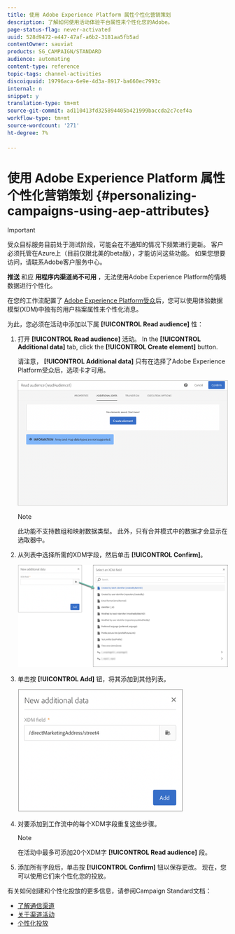 ```yaml
---
title: 使用 Adobe Experience Platform 属性个性化营销策划
description: 了解如何使用活动体验平台属性来个性化您的Adobe。
page-status-flag: never-activated
uuid: 528d9472-e447-47af-a6b2-3181aa5fb5ad
contentOwner: sauviat
products: SG_CAMPAIGN/STANDARD
audience: automating
content-type: reference
topic-tags: channel-activities
discoiquuid: 19796aca-6e9e-4d3a-8917-ba660ec7993c
internal: n
snippet: y
translation-type: tm+mt
source-git-commit: ad110413fd325894405b421999baccda2c7cef4a
workflow-type: tm+mt
source-wordcount: '271'
ht-degree: 7%

---
```



# 使用 Adobe Experience Platform 属性个性化营销策划 {#personalizing-campaigns-using-aep-attributes}

>[!IMPORTANT]
>
>受众目标服务目前处于测试阶段，可能会在不通知的情况下频繁进行更新。 客户必须托管在Azure上（目前仅限北美的beta版），才能访问这些功能。 如果您想要访问，请联系Adobe客户服务中心。
>
>**推送** 和应 **用程序内渠道尚不可用** ，无法使用Adobe Experience Platform的情境数据进行个性化。

在您的工作流配置了 [Adobe Experience Platform受众](../../audiences/using/aep-about-audience-destinations-service.md)后，您可以使用体验数据模型(XDM)中独有的用户档案属性来个性化消息。

为此，您必须在活动中添加以下属 **[!UICONTROL Read audience]** 性：

1. 打开 **[!UICONTROL Read audience]** 活动。 In the **[!UICONTROL Additional data]** tab, click the **[!UICONTROL Create element]** button.

   请注意， **[!UICONTROL Additional data]** 只有在选择了Adobe Experience Platform受众后，选项卡才可用。

   ![](assets/aep_wkf_readaudience_attributes.png)

   >[!NOTE]
   >
   >此功能不支持数组和映射数据类型。 此外，只有合并模式中的数据才会显示在选取器中。

1. 从列表中选择所需的XDM字段，然后单击 **[!UICONTROL Confirm]**。

   ![](assets/aep_wkf_readaudience_perso1.png)

1. 单击按 **[!UICONTROL Add]** 钮，将其添加到其他列表。

   ![](assets/aep_wkf_readaudience_perso3.png)

1. 对要添加到工作流中的每个XDM字段重复这些步骤。

   >[!NOTE]
   >
   >在活动中最多可添加20个XDM字 **[!UICONTROL Read audience]** 段。

1. 添加所有字段后，单击按 **[!UICONTROL Confirm]** 钮以保存更改。 现在，您可以使用它们来个性化您的投放。

有关如何创建和个性化投放的更多信息，请参阅Campaign Standard文档：

* [了解通信渠道](../../channels/using/get-started-communication-channels.md)
* [关于渠道活动](../../automating/using/about-channel-activities.md)
* [个性化投放](../../designing/using/personalization.md)
